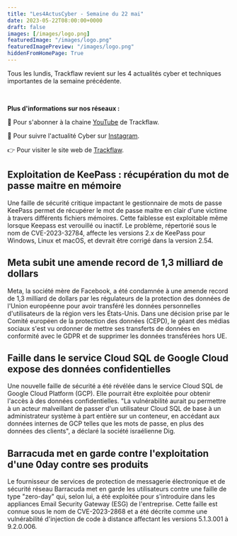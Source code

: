 ```yaml
---
title: "Les4ActusCyber - Semaine du 22 mai"
date: 2023-05-22T08:00:00+0000
draft: false
images: [/images/logo.png]
featuredImage: "/images/logo.png"
featuredImagePreview: "/images/logo.png"
hiddenFromHomePage: True
---
```

    
Tous les lundis, Trackflaw revient sur les 4 actualités cyber et techniques importantes de la semaine précédente.

<br>

**Plus d'informations sur nos réseaux :**

🔴 Pour s'abonner à la chaine [YouTube](https://www.youtube.com/@trackflaw) de Trackflaw.

📸 Pour suivre l'actualité Cyber sur [Instagram](https://www.instagram.com/trackflaw/).

👉 Pour visiter le site web de [Trackflaw](https://trackflaw.com).

    
## Exploitation de KeePass : récupération du mot de passe maitre en mémoire

Une faille de sécurité critique impactant le gestionnaire de mots de passe KeePass permet de récupérer le mot de passe maitre en clair d'une victime à travers différents fichiers mémoires. Cette faiblesse est exploitable même lorsque Keepass est verouillé ou inactif.
Le problème, répertorié sous le nom de CVE-2023-32784, affecte les versions 2.x de KeePass pour Windows, Linux et macOS, et devrait être corrigé dans la version 2.54.


## Meta subit une amende record de 1,3 milliard de dollars

Meta, la société mère de Facebook, a été condamnée à une amende record de 1,3 milliard de dollars par les régulateurs de la protection des données de l'Union européenne pour avoir transféré les données personnelles d'utilisateurs de la région vers les États-Unis.
Dans une décision prise par le Comité européen de la protection des données (CEPD), le géant des médias sociaux s'est vu ordonner de mettre ses transferts de données en conformité avec le GDPR et de supprimer les données transférées hors UE.


## Faille dans le service Cloud SQL de Google Cloud expose des données confidentielles

Une nouvelle faille de sécurité a été révélée dans le service Cloud SQL de Google Cloud Platform (GCP). Elle pourrait être exploitée pour obtenir l'accès à des données confidentielles.
"La vulnérabilité aurait pu permettre à un acteur malveillant de passer d'un utilisateur Cloud SQL de base à un administrateur système à part entière sur un conteneur, en accédant aux données internes de GCP telles que les mots de passe, en plus des données des clients", a déclaré la société israélienne Dig.


## Barracuda met en garde contre l'exploitation d'une 0day contre ses produits

Le fournisseur de services de protection de messagerie électronique et de sécurité réseau Barracuda met en garde les utilisateurs contre une faille de type "zero-day" qui, selon lui, a été exploitée pour s'introduire dans les appliances Email Security Gateway (ESG) de l'entreprise.
Cette faille est connue sous le nom de CVE-2023-2868 et a été décrite comme une vulnérabilité d'injection de code à distance affectant les versions 5.1.3.001 à 9.2.0.006.

